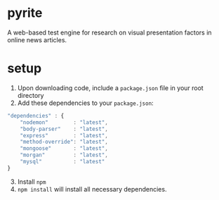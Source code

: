 # pyrite
A web-based test engine for research on visual presentation factors in online
news articles.

# setup
1. Upon downloading code, include a `package.json` file in your root directory
2. Add these dependencies to your `package.json`:
```javascript
"dependencies" : {
    "nodemon"        : "latest",
    "body-parser"    : "latest",
    "express"        : "latest",
    "method-override": "latest",
    "mongoose"       : "latest",
    "morgan"         : "latest",
    "mysql"          : "latest"
}
```

3. Install `npm`
4. `npm install` will install all necessary dependencies.
